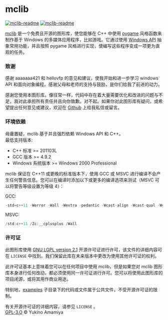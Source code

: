mclib
=====

[![mclib-readme](https://img.shields.io/badge/c%2B%2B%20-11-blue.svg?style=flat-square)](https://github.com/iamyukino/mclib) [![mclib-readme](https://img.shields.io/badge/license-LGPL-orange.svg?style=flat-square)](https://github.com/iamyukino/mclib/blob/main/LICENSE)

[mclib](https://github.com/iamyukino/mclib) 是一个免费且开源的图形库，使您能够在 C++ 中使用 [pygame](https://www.pygame.org) 风格函数来制作基于 Windows 的多媒体应用程序，比如游戏。它通过使用 [Windows API](https://docs.microsoft.com/en-us/previous-versions/ff404219(v=msdn.10)) 抽象常用功能，并且按照 pygame 风格进行实现，使编写这些程序变成一项更为直观的任务。  


### 致谢

感谢 aaaaaaa421 和 hellovfp 的意见和建议，使我开始和进一步学习 windows API 和面向对象编程。感谢父母和老师的支持与鼓励，是你们给我了前进的动力。  

感谢您使用本图形库。像往常一样，代码中存在着大量需要优化和改进的问题与不足，我对此承担所有责任并且向你致歉。对不起。如果你对此图形库有疑问，或希望提出任何意见或建议，欢迎在 [Github](https://github.com/iamyukino/mclib) 上给我私信或留言。  


### 环境依赖

毋庸置疑，mclib 基于并且强烈依赖 Windows API 和 C++。  
最低支持版本:
* C++ 标准 >= 201103L
* GCC 版本 >= 4.9.2
* Windows 系统版本 >= Windows 2000 Professional  

mclib 保证在 C++11 或更晚的标准版本下，使用 GCC 或 MSVC 进行编译不会产生任何警告信息。您可以在编译时添加以下或更多的编译选项来测试（MSVC 可以将警告等级设置为等级 4）：

GCC:
```c
-std=c++11 -Werror -Wall -Wextra -pedantic -Wcast-align -Wcast-qual -Wctor-dtor-privacy -Wdisabled-optimization -Wformat=2 -Winit-self -Wlogical-op -Wmissing-include-dirs -Wnoexcept -Wold-style-cast -Woverloaded-virtual -Wredundant-decls -Wshadow -Wsign-promo -Wstrict-null-sentinel -Wstrict-overflow=5 -Wundef -Wno-unused -Wno-variadic-macros -Wno-parentheses -fdiagnostics-show-option  
```
MSVC:
```c
/std:c++11 /Zc:__cplusplus /Wall
```


### 许可证

此图形库使用 [GNU LGPL version 2.1](https://www.gnu.org/licenses/lgpl-3.0.html) 开源许可证进行许可，该文件的详细内容可在 ``LICENSE`` 中找到。我们保留此库在未来版本中更改为使用其他许可证的权利。

此许可证基本上意味着您可以在任何项目中使用 mclib，但是如果您对 mclib 图形库本身进行任何改动，都必须使用同一许可证进行许可。您可以将使用此图形库的项目闭源，或将其用作商业用途。

特别地，[examples](https://github.com/iamyukino/mclib/tree/main/examples) 子目录下的代码或文件属于公共文件，不受开源许可证的限制。

有关开源许可证的详细内容，请参见 ``LICENSE`` 。  
[GPL-3.O](LICENSE) © Yukino Amamiya